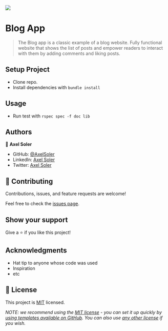 ![](https://img.shields.io/badge/Microverse-blueviolet)

# Blog App

> The Blog app is a classic example of a blog website. Fully functional website that shows the list of posts and empower readers to interact with them by adding comments and liking posts.


## Setup Project
- Clone repo.
- Install dependencies with `bundle install`

## Usage
- Run test with `rspec spec -f doc lib`

## Authors

👤 **Axel Soler**

- GitHub: [@AxelSoler](https://github.com/AxelSoler)
- LinkedIn: [Axel Soler](https://www.linkedin.com/in/axel-soler-685985232/)
- Twitter: [Axel Soler](https://twitter.com/AxelSoler18)



## 🤝 Contributing

Contributions, issues, and feature requests are welcome!

Feel free to check the [issues page](../../issues/).

## Show your support

Give a ⭐️ if you like this project!

## Acknowledgments

- Hat tip to anyone whose code was used
- Inspiration
- etc

## 📝 License

This project is [MIT](./LICENSE) licensed.

_NOTE: we recommend using the [MIT license](https://choosealicense.com/licenses/mit/) - you can set it up quickly by [using templates available on GitHub](https://docs.github.com/en/communities/setting-up-your-project-for-healthy-contributions/adding-a-license-to-a-repository). You can also use [any other license](https://choosealicense.com/licenses/) if you wish._
